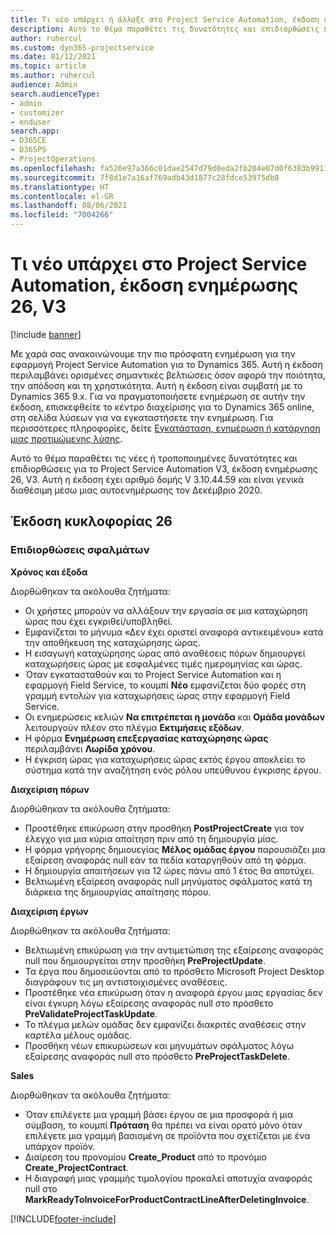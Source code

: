```yaml
---
title: Τι νέο υπάρχει ή άλλαξε στο Project Service Automation, έκδοση ενημέρωσης 26, V3
description: Αυτό το θέμα παραθέτει τις δυνατότητες και επιδιορθώσεις που είναι διαθέσιμες στο Project Service Automation, έκδοση ενημέρωσης 26, V3.
author: ruhercul
ms.custom: dyn365-projectservice
ms.date: 01/12/2021
ms.topic: article
ms.author: ruhercul
audience: Admin
search.audienceType:
- admin
- customizer
- enduser
search.app:
- D365CE
- D365PS
- ProjectOperations
ms.openlocfilehash: fa526e97a366c01dae2547d79d0eda2fb204e07d0f6383b991165b9eecd836e9
ms.sourcegitcommit: 7f8d1e7a16af769adb43d1877c28fdce53975db8
ms.translationtype: HT
ms.contentlocale: el-GR
ms.lasthandoff: 08/06/2021
ms.locfileid: "7004266"
---
```

# <a name="project-service-automation-update-release-26-v3"></a>Τι νέο υπάρχει στο Project Service Automation, έκδοση ενημέρωσης 26, V3

[!include [banner](../includes/psa-now-project-operations.md)]

Με χαρά σας ανακοινώνουμε την πιο πρόσφατη ενημέρωση για την εφαρμογή Project Service Automation για το Dynamics 365. Αυτή η έκδοση περιλαμβάνει ορισμένες σημαντικές βελτιώσεις όσον αφορά την ποιότητα, την απόδοση και τη χρηστικότητα. Αυτή η έκδοση είναι συμβατή με το Dynamics 365 9.x. Για να πραγματοποιήσετε ενημέρωση σε αυτήν την έκδοση, επισκεφθείτε το κέντρο διαχείρισης για το Dynamics 365 online, στη σελίδα λύσεων για να εγκαταστήσετε την ενημέρωση. Για περισσότερες πληροφορίες, δείτε [Εγκατάσταση, ενημέρωση ή κατάργηση μιας προτιμώμενης λύσης](/power-platform/admin/install-remove-preferred-solution).

Αυτό το θέμα παραθέτει τις νέες ή τροποποιημένες δυνατότητες και επιδιορθώσεις για το Project Service Automation V3, έκδοση ενημέρωσης 26, V3. Αυτή η έκδοση έχει αριθμό δομής V 3.10.44.59 και είναι γενικά διαθέσιμη μέσω μιας αυτοενημέρωσης τον Δεκέμβριο 2020.

## <a name="update-release-26"></a>Έκδοση κυκλοφορίας 26

### <a name="bug-fixes"></a>Επιδιορθώσεις σφαλμάτων

**Χρόνος και έξοδα**

Διορθώθηκαν τα ακόλουθα ζητήματα:

- Οι χρήστες μπορούν να αλλάξουν την εργασία σε μια καταχώρηση ώρας που έχει εγκριθεί/υποβληθεί.
- Εμφανίζεται το μήνυμα «Δεν έχει οριστεί αναφορά αντικειμένου» κατά την αποθήκευση της καταχώρησης ώρας.
- Η εισαγωγή καταχώρησης ώρας από αναθέσεις πόρων δημιουργεί καταχωρήσεις ώρας με εσφαλμένες τιμές ημερομηνίας και ώρας.
- Όταν εγκατασταθούν και το Project Service Automation και η εφαρμογή Field Service, το κουμπί **Νέο** εμφανίζεται δύο φορές στη γραμμή εντολών για καταχωρήσεις ώρας στην εφαρμογή Field Service.
- Οι ενημερώσεις κελιών **Να επιτρέπεται η μονάδα** και **Ομάδα μονάδων** λειτουργούν πλέον στο πλέγμα **Εκτιμήσεις εξόδων**.
- Η φόρμα **Ενημέρωση επεξεργασίας καταχώρησης ώρας** περιλαμβάνει **Λωρίδα χρόνου**.
- Η έγκριση ώρας για καταχωρήσεις ώρας εκτός έργου αποκλείει το σύστημα κατά την αναζήτηση ενός ρόλου υπεύθυνου έγκρισης έργου.

**Διαχείριση πόρων**

Διορθώθηκαν τα ακόλουθα ζητήματα:

- Προστέθηκε επικύρωση στην προσθήκη **PostProjectCreate** για τον έλεγχο για μια κύρια απαίτηση πριν από τη δημιουργία μίας.
- Η φόρμα γρήγορης δημιουεγίας **Μέλος ομάδας έργου** παρουσιάζει μια εξαίρεση αναφοράς null εάν τα πεδία καταργηθούν από τη φόρμα.
- Η δημιουργία απαιτήσεων για 12 ώρες πάνω από 1 έτος θα αποτύχει.
- Βελτιωμένη εξαίρεση αναφοράς null μηνύματος σφάλματος κατά τη διάρκεια της δημιουργίας απαίτησης πόρου.

**Διαχείριση έργων**

Διορθώθηκαν τα ακόλουθα ζητήματα:

- Βελτιωμένη επικύρωση για την αντιμετώπιση της εξαίρεσης αναφοράς null που δημιουργείται στην προσθήκη **PreProjectUpdate**.
- Τα έργα που δημοσιεύονται από το πρόσθετο Microsoft Project Desktop διαγράφουν τις μη αντιστοιχισμένες αναθέσεις.
- Προστέθηκε νέα επικύρωση όταν η αναφορά έργου μιας εργασίας δεν είναι έγκυρη λόγω εξαίρεσης αναφοράς null στο πρόσθετο **PreValidateProjectTaskUpdate**.
- Το πλέγμα μελών ομάδας δεν εμφανίζει διακριτές αναθέσεις στην καρτέλα μέλους ομάδας.
- Προσθήκη νέων επικυρώσεων και μηνυμάτων σφάλματος λόγω εξαίρεσης αναφοράς null στο πρόσθετο **PreProjectTaskDelete**.

**Sales**

Διορθώθηκαν τα ακόλουθα ζητήματα:

- Όταν επιλέγετε μια γραμμή βάσει έργου σε μια προσφορά ή μια σύμβαση, το κουμπί **Πρόταση** θα πρέπει να είναι ορατό μόνο όταν επιλέγετε μια γραμμή βασισμένη σε προϊόντα που σχετίζεται με ένα υπάρχον προϊόν.
- Διαίρεση του προνομίου **Create_Product** από το προνόμιο **Create_ProjectContract**.
- Η διαγραφή μιας γραμμής τιμολογίου προκαλεί αποτυχία αναφοράς null στο **MarkReadyToInvoiceForProductContractLineAfterDeletingInvoice**.


[!INCLUDE[footer-include](../includes/footer-banner.md)]